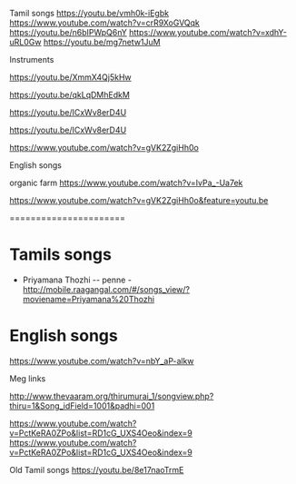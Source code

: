 
Tamil songs
https://youtu.be/vmh0k-iEgbk
https://www.youtube.com/watch?v=crR9XoGVQqk
https://youtu.be/n6bIPWpQ6nY
https://www.youtube.com/watch?v=xdhY-uRL0Gw
https://youtu.be/mg7netw1JuM


Instruments

https://youtu.be/XmmX4Qj5kHw

https://youtu.be/qkLqDMhEdkM

https://youtu.be/ICxWv8erD4U

https://youtu.be/ICxWv8erD4U

https://www.youtube.com/watch?v=gVK2ZgiHh0o




English songs




organic farm
https://www.youtube.com/watch?v=IvPa_-Ua7ek



https://www.youtube.com/watch?v=gVK2ZgiHh0o&feature=youtu.be


======================

Tamils songs
==================
- Priyamana Thozhi -- penne - http://mobile.raagangal.com/#/songs_view/?moviename=Priyamana%20Thozhi







English songs
==================
https://www.youtube.com/watch?v=nbY_aP-alkw


Meg links

http://www.thevaaram.org/thirumurai_1/songview.php?thiru=1&Song_idField=1001&padhi=001

https://www.youtube.com/watch?v=PctKeRA0ZPo&list=RD1cG_UXS4Oeo&index=9
https://www.youtube.com/watch?v=PctKeRA0ZPo&list=RD1cG_UXS4Oeo&index=9

Old Tamil songs
https://youtu.be/8e17naoTrmE
